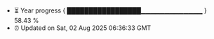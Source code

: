 - ⏳ Year progress { █████████████████▁▁▁▁▁▁▁▁▁▁▁▁▁ } 58.43 %
- ⏰ Updated on Sat, 02 Aug 2025 06:36:33 GMT

